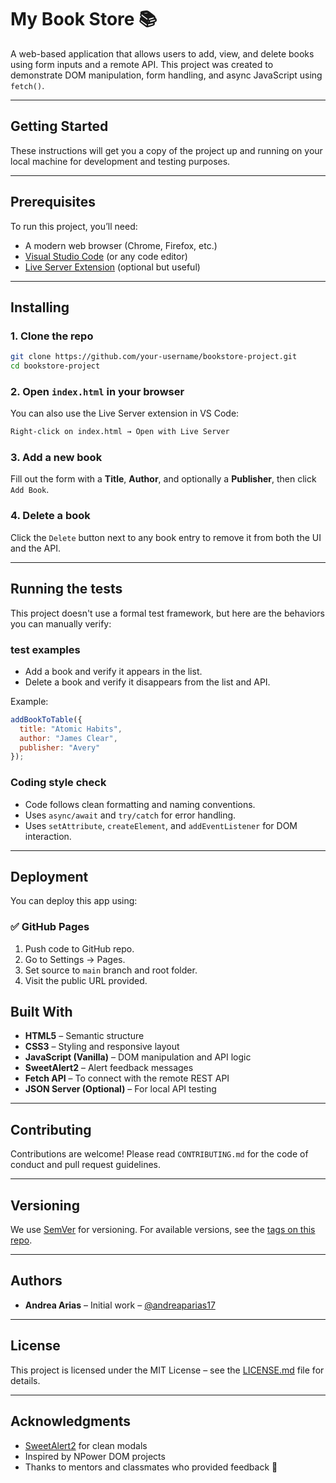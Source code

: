 # My Book Store 📚

A web-based application that allows users to add, view, and delete books using form inputs and a remote API. This project was created to demonstrate DOM manipulation, form handling, and async JavaScript using `fetch()`.

---

## Getting Started

These instructions will get you a copy of the project up and running on your local machine for development and testing purposes.


---

## Prerequisites

To run this project, you’ll need:

- A modern web browser (Chrome, Firefox, etc.)
- [Visual Studio Code](https://code.visualstudio.com/) (or any code editor)
- [Live Server Extension](https://marketplace.visualstudio.com/items?itemName=ritwickdey.LiveServer) (optional but useful)


---

## Installing

### 1. Clone the repo

```bash
git clone https://github.com/your-username/bookstore-project.git
cd bookstore-project
```

### 2. Open `index.html` in your browser

You can also use the Live Server extension in VS Code:

```bash
Right-click on index.html → Open with Live Server
```

### 3. Add a new book

Fill out the form with a **Title**, **Author**, and optionally a **Publisher**, then click `Add Book`.

### 4. Delete a book

Click the `Delete` button next to any book entry to remove it from both the UI and the API.

---

## Running the tests

This project doesn't use a formal test framework, but here are the behaviors you can manually verify:

### test examples

- Add a book and verify it appears in the list.
- Delete a book and verify it disappears from the list and API.

Example:

```js
addBookToTable({
  title: "Atomic Habits",
  author: "James Clear",
  publisher: "Avery"
});
```

### Coding style check

- Code follows clean formatting and naming conventions.
- Uses `async/await` and `try/catch` for error handling.
- Uses `setAttribute`, `createElement`, and `addEventListener` for DOM interaction.

---

## Deployment

You can deploy this app using:

### ✅ GitHub Pages

1. Push code to GitHub repo.
2. Go to Settings → Pages.
3. Set source to `main` branch and root folder.
4. Visit the public URL provided.


## Built With

- **HTML5** – Semantic structure  
- **CSS3** – Styling and responsive layout  
- **JavaScript (Vanilla)** – DOM manipulation and API logic  
- **SweetAlert2** – Alert feedback messages  
- **Fetch API** – To connect with the remote REST API  
- **JSON Server (Optional)** – For local API testing

---

## Contributing

Contributions are welcome! Please read `CONTRIBUTING.md` for the code of conduct and pull request guidelines.

---

## Versioning

We use [SemVer](https://semver.org/) for versioning. For available versions, see the [tags on this repo](https://github.com/your-username/bookstore-project/tags).

---

## Authors

- **Andrea Arias** – Initial work – [@andreaparias17](https://github.com/andreaparias17)


---

## License

This project is licensed under the MIT License – see the [LICENSE.md](LICENSE.md) file for details.

---

## Acknowledgments

- [SweetAlert2](https://sweetalert2.github.io/) for clean modals
- Inspired by NPower DOM projects
- Thanks to mentors and classmates who provided feedback 🙌
